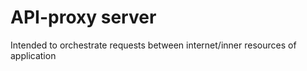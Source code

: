 # API-proxy server

Intended to orchestrate requests between internet/inner resources of application
